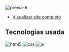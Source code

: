 
![previa-9](https://github.com/camilyolivei/animaisfantastico/assets/120147200/66d03c6f-4f4a-4fc2-ae4c-339cfc75a7d4)

- [Visualizar site completo](https://camilyolivei.github.io/animaisfantastico/)<br/>

## Tecnologias usada

<div style="display: inline_block">
  <img align="center" alt="html5" src="https://img.shields.io/badge/HTML5-E34F26?style=for-the-badge&logo=html5&logoColor=white" />
  <img align="center" alt="css" src="https://img.shields.io/badge/CSS3-1572B6?style=for-the-badge&logo=css3&logoColor=white" />
  <img align="center" alt="js" src="https://img.shields.io/badge/JavaScript-F7DF1E?style=for-the-badge&logo=javascript&logoColor=black" />

</div><br/>
